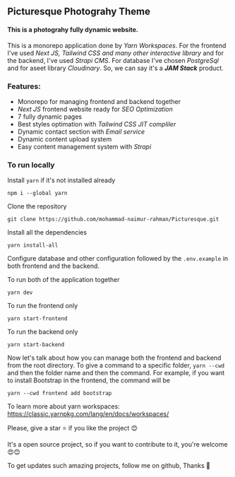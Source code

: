 ## Picturesque Photograhy Theme

#### This is a photograhy fully dynamic website.

This is a monorepo application done by _Yarn Workspaces_. For the frontend I've used _Next JS, Tailwind CSS and many other interactive library_ and for the backend, I've used _Strapi CMS_. For database I've chosen _PostgreSql_ and for aseet library _Cloudinary_. So, we can say it's a **_JAM Stack_** product.

### Features:

- Monorepo for managing frontend and backend together
- _Next JS_ frontend website ready for _SEO Optimization_
- 7 fully dynamic pages
- Best styles optimation with _Tailwind CSS JIT compliler_
- Dynamic contact section with _Email service_
- Dynamic content upload system
- Easy content management system with _Strapi_

### To run locally

Install `yarn` if it's not installed already

```
npm i --global yarn
```

Clone the repository

```
git clone https://github.com/mohammad-naimur-rahman/Picturesque.git
```

Install all the dependencies

```
yarn install-all
```

Configure database and other configuration followed by the `.env.example` in both frontend and the backend.

To run both of the application together

```
yarn dev
```

To run the frontend only

```
yarn start-frontend
```

To run the backend only

```
yarn start-backend
```

Now let's talk about how you can manage both the frontend and backend from the root directory. To give a command to a specific folder, `yarn --cwd` and then the folder name and then the command. For example, if you want to install Bootstrap in the frontend, the command will be

```
yarn --cwd frontend add bootstrap
```

To learn more about yarn workspaces: https://classic.yarnpkg.com/lang/en/docs/workspaces/

Please, give a star ⭐ if you like the project 😊

It's a open source project, so if you want to contribute to it, you're welcome 😍😊

To get updates such amazing projects, follow me on github, Thanks 🙏
